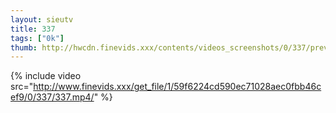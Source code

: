 ```yaml
--- 
layout: sieutv
title: 337
tags: ["0k"]
thumb: http://hwcdn.finevids.xxx/contents/videos_screenshots/0/337/preview.mp4.jpg
---
```

{% include video src="http://www.finevids.xxx/get_file/1/59f6224cd590ec71028aec0fbb46cef9/0/337/337.mp4/" %} 

